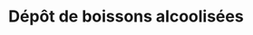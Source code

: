---
title: "Dépôt de boissons alcoolisées"
url: /nzerekore/depot-de-boissons-alcoolisees/
shop: boissons
---
